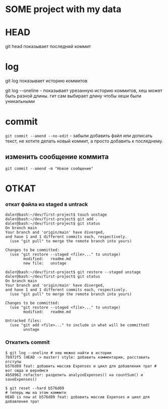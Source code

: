# SOME project with my data

# HEAD
git head показывает последний коммит

# log
git log показывает историю коммитов

git log --oneline - показывает урезанную историю коммитов, хеш может быть разной длины. гит сам выбирает длину чтобы хеши были уникальными

# commit
`git commit --amend --no-edit` - забыли добавить файл или дописать текст, не хотите делать новый коммит, а просто добавить к последнему.

## изменить сообщение коммита
`git commit --amend -m "Новое сообщение"`


# ОТКАТ

### откат файла из staged в untrack

```
daler@bash:~/dev/first-project$ touch unstage
daler@bash:~/dev/first-project$ git add .
daler@bash:~/dev/first-project$ git status
On branch main
Your branch and 'origin/main' have diverged,
and have 1 and 1 different commits each, respectively.
  (use "git pull" to merge the remote branch into yours)

Changes to be committed:
  (use "git restore --staged <file>..." to unstage)
        modified:   readme.md
        new file:   unstage

daler@bash:~/dev/first-project$ git restore --staged unstage
daler@bash:~/dev/first-project$ git status
On branch main
Your branch and 'origin/main' have diverged,
and have 1 and 1 different commits each, respectively.
  (use "git pull" to merge the remote branch into yours)

Changes to be committed:
  (use "git restore --staged <file>..." to unstage)
        modified:   readme.md

Untracked files:
  (use "git add <file>..." to include in what will be committed)
        unstage
```

### Откатить commit
```
$ git log --oneline # хеш можно найти в истории
7b972f5 (HEAD -> master) style: добавить комментарии, расставить отступы
b576d89 feat: добавить массив Expenses и цикл для добавления трат # вот сюда и вернёмся
4b58962 refactor: разделить analyzeExpenses() на countSum() и saveExpenses()

$ git reset --hard b576d89
# теперь мы на этом коммите
HEAD is now at b576d89 feat: добавить массив Expenses и цикл для добавления трат
```